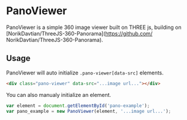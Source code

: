 # PanoViewer

PanoViewer is a simple 360 image viewer built on THREE js, building on [NorikDavtian/ThreeJS-360-Panorama](https://github.com/ NorikDavtian/ThreeJS-360-Panorama).

## Usage

PanoViewer will auto initialize `.pano-viewer[data-src]` elements.

```html
<div class="pano-viewer" data-src="...image url..."></div>
```

You can also manualy initialize an element.

```javascript
var element = document.getElementById('pano-example');
var pano_example = new PanoViewer(element, '...image url...');
```

